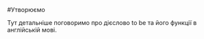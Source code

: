 #Утворюємо 

Тут детальніше поговоримо про дієслово <span class="p1">to be</span> та його функції в англійській мові.